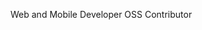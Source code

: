 Web and Mobile Developer
OSS Contributor

<!--- - 👋 Hi, I’m @AbiodunVlad
- 👀 I’m interested in Front-end web development and UI/UX/Product design
- 🌱 I’m currently learning Vue JS
- 💞️ I’m looking to collaborate on Front-end and product design projects
- 📫 How to reach me ... via email at omonijoabiodun@gmail.com and/or phone +2348138672689--->

<!---
AbiodunVlad/AbiodunVlad is a ✨ special ✨ repository because its `README.md` (this file) appears on your GitHub profile.
You can click the Preview link to take a look at your changes.
--->
